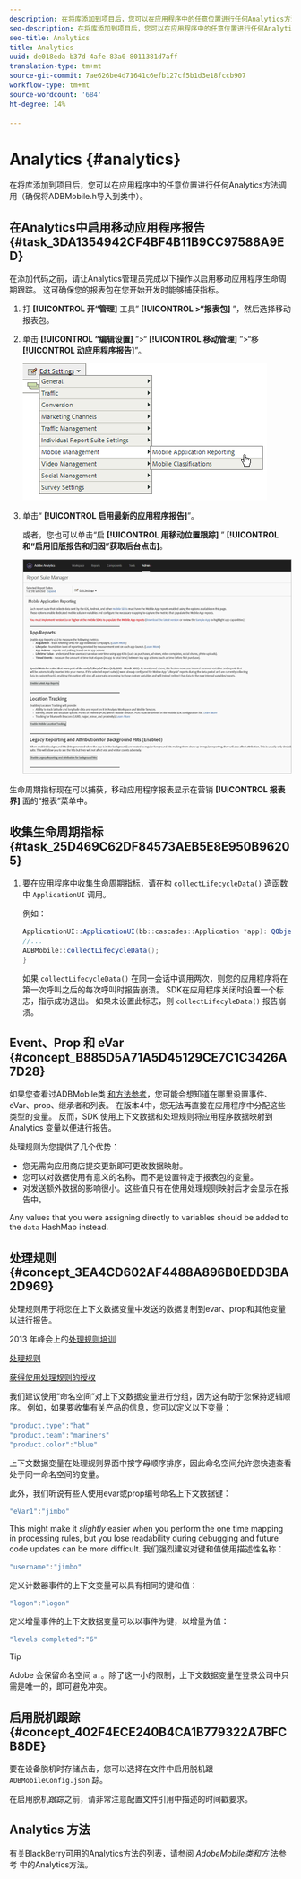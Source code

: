 ```yaml
---
description: 在将库添加到项目后，您可以在应用程序中的任意位置进行任何Analytics方法调用（确保将ADBMobile.h导入到类中）。
seo-description: 在将库添加到项目后，您可以在应用程序中的任意位置进行任何Analytics方法调用（确保将ADBMobile.h导入到类中）。
seo-title: Analytics
title: Analytics
uuid: de018eda-b37d-4afe-83a0-8011381d7aff
translation-type: tm+mt
source-git-commit: 7ae626be4d71641c6efb127cf5b1d3e18fccb907
workflow-type: tm+mt
source-wordcount: '684'
ht-degree: 14%

---
```



# Analytics {#analytics}

在将库添加到项目后，您可以在应用程序中的任意位置进行任何Analytics方法调用（确保将ADBMobile.h导入到类中）。

## 在Analytics中启用移动应用程序报告 {#task_3DA1354942CF4BF4B11B9CC97588A9ED}

在添加代码之前，请让Analytics管理员完成以下操作以启用移动应用程序生命周期跟踪。 这可确保您的报表包在您开始开发时能够捕获指标。


1. 打 **[!UICONTROL 开“管理]** 工具” **[!UICONTROL >“报表包]** ”，然后选择移动报表包。
1. 单击 **[!UICONTROL “编辑设置]** ”>“ **[!UICONTROL 移动管理]** ”>“移 **[!UICONTROL 动应用程序报告]**”。

   ![](assets/mobile-settings.png)

1. 单击“ **[!UICONTROL 启用最新的应用程序报告]**”。

   或者，您也可以单击“启 **[!UICONTROL 用移动位置跟踪]** ” **[!UICONTROL 和“启用旧版报告和归因”获取后台点击]**。

   ![](assets/enable-lifecycle.png)

生命周期指标现在可以捕获，移动应用程序报表显示在营销 **[!UICONTROL 报表界]** 面的“报表”菜单中。

## 收集生命周期指标 {#task_25D469C62DF84573AEB5E8E950B96205}

1. 要在应用程序中收集生命周期指标，请在构 `collectLifecycleData()` 造函数中 `ApplicationUI` 调用。

   例如：

   ```java
   ApplicationUI::ApplicationUI(bb::cascades::Application *app): QObject(app) { 
   //... 
   ADBMobile::collectLifecycleData(); 
   } 
   ```

   如果 `collectLifecycleData()` 在同一会话中调用两次，则您的应用程序将在第一次呼叫之后的每次呼叫时报告崩溃。 SDK在应用程序关闭时设置一个标志，指示成功退出。 如果未设置此标志，则 `collectLifecyleData()` 报告崩溃。

## Event、Prop 和 eVar {#concept_B885D5A71A5D45129CE7C1C3426A7D28}


如果您查看过ADBMobile类 [和方法参考](/help/blackberry/methods.md)，您可能会想知道在哪里设置事件、eVar、prop、继承者和列表。 在版本4中，您无法再直接在应用程序中分配这些类型的变量。 反而，SDK 使用上下文数据和处理规则将应用程序数据映射到 Analytics 变量以便进行报告。

处理规则为您提供了几个优势：

* 您无需向应用商店提交更新即可更改数据映射。
* 您可以对数据使用有意义的名称，而不是设置特定于报表包的变量。
* 对发送额外数据的影响很小。这些值只有在使用处理规则映射后才会显示在报告中。

Any values that you were assigning directly to variables should be added to the `data` HashMap instead.

## 处理规则 {#concept_3EA4CD602AF4488A896B0EDD3BA2D969}

处理规则用于将您在上下文数据变量中发送的数据复制到evar、prop和其他变量以进行报告。

2013 年峰会上的[处理规则培训](https://tv.adobe.com/embed/1181/16506/)

[处理规则](https://docs.adobe.com/content/help/zh-Hans/analytics/admin/admin-tools/processing-rules/processing-rules.html)

[获得使用处理规则的授权](https://helpx.adobe.com/analytics/kb/processing-rules-authorization.html)

我们建议使用“命名空间”对上下文数据变量进行分组，因为这有助于您保持逻辑顺序。 例如，如果要收集有关产品的信息，您可以定义以下变量：

```js
"product.type":"hat" 
"product.team":"mariners" 
"product.color":"blue"
```

上下文数据变量在处理规则界面中按字母顺序排序，因此命名空间允许您快速查看处于同一命名空间的变量。

此外，我们听说有些人使用evar或prop编号命名上下文数据键：

```js
"eVar1":"jimbo"
```

This might make it *slightly* easier when you perform the one time mapping in processing rules, but you lose readability during debugging and future code updates can be more difficult. 我们强烈建议对键和值使用描述性名称：

```js
"username":"jimbo"
```

定义计数器事件的上下文变量可以具有相同的键和值：

```js
"logon":"logon"
```

定义增量事件的上下文数据变量可以以事件为键，以增量为值：

```js
"levels completed":"6"
```

>[!TIP]
>
>Adobe 会保留命名空间 `a.`。除了这一小的限制，上下文数据变量在登录公司中只需是唯一的，即可避免冲突。

## 启用脱机跟踪 {#concept_402F4ECE240B4CA1B779322A7BFCB8DE}

要在设备脱机时存储点击，您可以选择在文件中启用脱机跟 `ADBMobileConfig.json` 踪。

在启用脱机跟踪之前，请非常注意配置文件引用中描述的时间戳要求。

## Analytics 方法

有关BlackBerry可用的Analytics方法的列表，请参阅 *AdobeMobile类和方* 法参考 [](/help/blackberry/methods.md)中的Analytics方法。